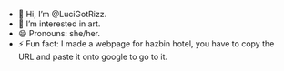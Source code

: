- 👋 Hi, I’m @LuciGotRizz.
- 👀 I’m interested in art.
- 😄 Pronouns: she/her.
- ⚡ Fun fact: I made a webpage for hazbin hotel, you have to copy the URL and paste it onto google to go to it.
